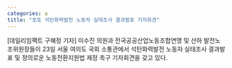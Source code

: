 ```yaml
---
categories: a
title: "포토 석탄화력발전 노동자 실태조사 결과발표 기자회견"
---
```

[데일리임팩트 구혜정 기자] 이수진 의원과 전국공공산업노동조합연맹 및 산하 발전노조위원장들이 23일 서울 여의도 국회 소통관에서 석탄화력발전 노동자 실태조사 결과발표 및 정의로운 노동전환지원법 제정 촉구 기자회견을 갖고 있다.